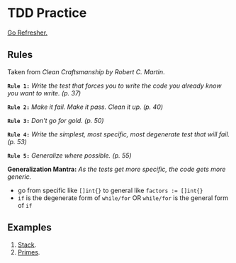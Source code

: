 # TDD Practice

[Go Refresher.](/docs/go-refresher.md)

## Rules

Taken from *Clean Craftsmanship by Robert C. Martin*.

**`Rule 1:`** *Write the test that forces you to write the code you already know you want to write. (p. 37)*

**`Rule 2:`** *Make it fail. Make it pass. Clean it up. (p. 40)*

**`Rule 3:`** *Don't go for gold. (p. 50)*
  
**`Rule 4:`** *Write the simplest, most specific, most degenerate test that will fail. (p. 53)*

**`Rule 5:`** *Generalize where possible. (p. 55)*

**Generalization Mantra:** *As the tests get more specific, the code gets more generic.*
- go from specific like `[]int{}` to general like `factors := []int{}`
- `if` is the degenerate form of `while/for` OR `while/for` is the general form of `if`

## Examples

1. [Stack](examples/storage/stack.md).
2. [Primes](examples/primes/primes.md).